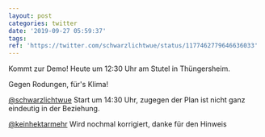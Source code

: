 ```yaml
---
layout: post
categories: twitter
date: '2019-09-27 05:59:37'
tags: 
ref: 'https://twitter.com/schwarzlichtwue/status/1177462779646636033'
---
```

Kommt zur Demo! Heute um 12:30 Uhr am Stutel in Thüngersheim.



Gegen Rodungen, für's Klima!

[@schwarzlichtwue](https://twitter.com/schwarzlichtwue) Start um 14:30 Uhr, zugegen der Plan ist nicht ganz eindeutig in der Beziehung.

[@keinhektarmehr](https://twitter.com/keinhektarmehr) Wird nochmal korrigiert, danke für den Hinweis